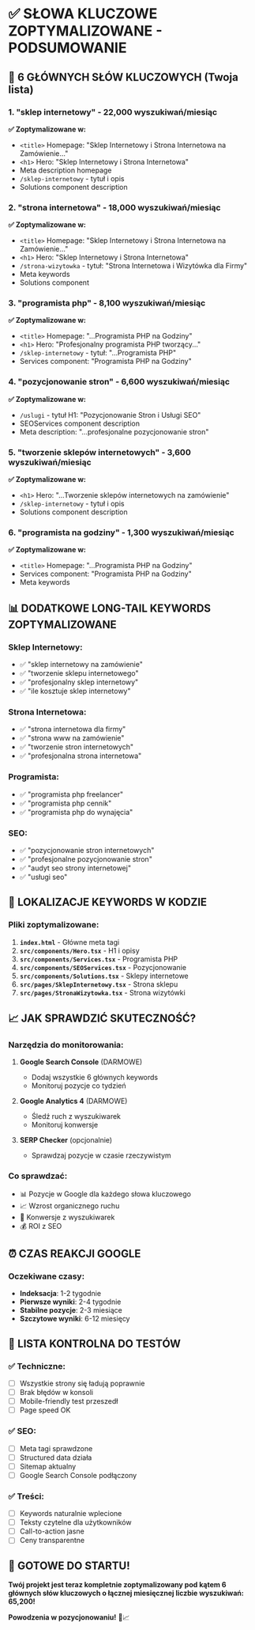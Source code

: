 # ✅ SŁOWA KLUCZOWE ZOPTYMALIZOWANE - PODSUMOWANIE

## 🎯 6 GŁÓWNYCH SŁÓW KLUCZOWYCH (Twoja lista)

### 1. **"sklep internetowy"** - 22,000 wyszukiwań/miesiąc
**✅ Zoptymalizowane w:**
- `<title>` Homepage: "Sklep Internetowy i Strona Internetowa na Zamówienie..."
- `<h1>` Hero: "Sklep Internetowy i Strona Internetowa"
- Meta description homepage
- `/sklep-internetowy` - tytuł i opis
- Solutions component description

### 2. **"strona internetowa"** - 18,000 wyszukiwań/miesiąc
**✅ Zoptymalizowane w:**
- `<title>` Homepage: "Sklep Internetowy i Strona Internetowa na Zamówienie..."
- `<h1>` Hero: "Sklep Internetowy i Strona Internetowa"
- `/strona-wizytowka` - tytuł: "Strona Internetowa i Wizytówka dla Firmy"
- Meta keywords
- Solutions component

### 3. **"programista php"** - 8,100 wyszukiwań/miesiąc
**✅ Zoptymalizowane w:**
- `<title>` Homepage: "...Programista PHP na Godziny"
- `<h1>` Hero: "Profesjonalny programista PHP tworzący..."
- `/sklep-internetowy` - tytuł: "...Programista PHP"
- Services component: "Programista PHP na Godziny"

### 4. **"pozycjonowanie stron"** - 6,600 wyszukiwań/miesiąc
**✅ Zoptymalizowane w:**
- `/uslugi` - tytuł H1: "Pozycjonowanie Stron i Usługi SEO"
- SEOServices component description
- Meta description: "...profesjonalne pozycjonowanie stron"

### 5. **"tworzenie sklepów internetowych"** - 3,600 wyszukiwań/miesiąc
**✅ Zoptymalizowane w:**
- `<h1>` Hero: "...Tworzenie sklepów internetowych na zamówienie"
- `/sklep-internetowy` - tytuł i opis
- Solutions component description

### 6. **"programista na godziny"** - 1,300 wyszukiwań/miesiąc
**✅ Zoptymalizowane w:**
- `<title>` Homepage: "...Programista PHP na Godziny"
- Services component: "Programista PHP na Godziny"
- Meta keywords

## 📊 DODATKOWE LONG-TAIL KEYWORDS ZOPTYMALIZOWANE

### Sklep Internetowy:
- ✅ "sklep internetowy na zamówienie"
- ✅ "tworzenie sklepu internetowego"
- ✅ "profesjonalny sklep internetowy"
- ✅ "ile kosztuje sklep internetowy"

### Strona Internetowa:
- ✅ "strona internetowa dla firmy"
- ✅ "strona www na zamówienie"
- ✅ "tworzenie stron internetowych"
- ✅ "profesjonalna strona internetowa"

### Programista:
- ✅ "programista php freelancer"
- ✅ "programista php cennik"
- ✅ "programista php do wynajęcia"

### SEO:
- ✅ "pozycjonowanie stron internetowych"
- ✅ "profesjonalne pozycjonowanie stron"
- ✅ "audyt seo strony internetowej"
- ✅ "usługi seo"

## 🚀 LOKALIZACJE KEYWORDS W KODZIE

### Pliki zoptymalizowane:
1. **`index.html`** - Główne meta tagi
2. **`src/components/Hero.tsx`** - H1 i opisy
3. **`src/components/Services.tsx`** - Programista PHP
4. **`src/components/SEOServices.tsx`** - Pozycjonowanie
5. **`src/components/Solutions.tsx`** - Sklepy internetowe
6. **`src/pages/SklepInternetowy.tsx`** - Strona sklepu
7. **`src/pages/StronaWizytowka.tsx`** - Strona wizytówki

## 📈 JAK SPRAWDZIĆ SKUTECZNOŚĆ?

### Narzędzia do monitorowania:
1. **Google Search Console** (DARMOWE)
   - Dodaj wszystkie 6 głównych keywords
   - Monitoruj pozycje co tydzień

2. **Google Analytics 4** (DARMOWE)
   - Śledź ruch z wyszukiwarek
   - Monitoruj konwersje

3. **SERP Checker** (opcjonalnie)
   - Sprawdzaj pozycje w czasie rzeczywistym

### Co sprawdzać:
- 📊 Pozycje w Google dla każdego słowa kluczowego
- 📈 Wzrost organicznego ruchu
- 🎯 Konwersje z wyszukiwarek
- 💰 ROI z SEO

## ⏰ CZAS REAKCJI GOOGLE

### Oczekiwane czasy:
- **Indeksacja**: 1-2 tygodnie
- **Pierwsze wyniki**: 2-4 tygodnie  
- **Stabilne pozycje**: 2-3 miesiące
- **Szczytowe wyniki**: 6-12 miesięcy

## 🎯 LISTA KONTROLNA DO TESTÓW

### ✅ Techniczne:
- [ ] Wszystkie strony się ładują poprawnie
- [ ] Brak błędów w konsoli
- [ ] Mobile-friendly test przeszedł
- [ ] Page speed OK

### ✅ SEO:
- [ ] Meta tagi sprawdzone
- [ ] Structured data działa
- [ ] Sitemap aktualny
- [ ] Google Search Console podłączony

### ✅ Treści:
- [ ] Keywords naturalnie wplecione
- [ ] Teksty czytelne dla użytkowników
- [ ] Call-to-action jasne
- [ ] Ceny transparentne

## 🎉 GOTOWE DO STARTU!

**Twój projekt jest teraz kompletnie zoptymalizowany pod kątem 6 głównych słów kluczowych o łącznej miesięcznej liczbie wyszukiwań: 65,200!**

**Powodzenia w pozycjonowaniu!** 🚀📈
